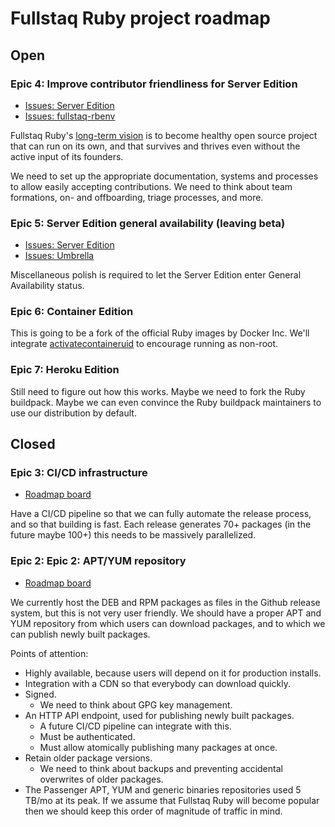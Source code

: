 # Fullstaq Ruby project roadmap

## Open

### Epic 4: Improve contributor friendliness for Server Edition

 * [Issues: Server Edition](https://github.com/fullstaq-labs/fullstaq-ruby-server-edition/milestone/3)
 * [Issues: fullstaq-rbenv](https://github.com/fullstaq-labs/fullstaq-rbenv/milestone/1)

Fullstaq Ruby's [long-term vision](https://www.joyfulbikeshedding.com/blog/2020-05-15-why-fullstaq-ruby.html) is to become healthy open source project that can run on its own, and that survives and thrives even without the active input of its founders.

We need to set up the appropriate documentation, systems and processes to allow easily accepting contributions. We need to think about team formations, on- and offboarding, triage processes, and more.

### Epic 5: Server Edition general availability (leaving beta)

 * [Issues: Server Edition](https://github.com/fullstaq-labs/fullstaq-ruby-server-edition/milestone/1)
 * [Issues: Umbrella](https://github.com/fullstaq-labs/fullstaq-ruby-umbrella/milestone/1)

Miscellaneous polish is required to let the Server Edition enter General Availability status.

### Epic 6: Container Edition

This is going to be a fork of the official Ruby images by Docker Inc. We'll integrate [activatecontaineruid](https://github.com/fullstaq-labs/activatecontaineruid) to encourage running as non-root.

### Epic 7: Heroku Edition

Still need to figure out how this works. Maybe we need to fork the Ruby buildpack. Maybe we can even convince the Ruby buildpack maintainers to use our distribution by default.

## Closed

### Epic 3: CI/CD infrastructure

 * [Roadmap board](https://github.com/fullstaq-labs/fullstaq-ruby-umbrella/projects/2)

Have a CI/CD pipeline so that we can fully automate the release process, and so that building is fast. Each release generates 70+ packages (in the future maybe 100+) this needs to be massively parallelized.

### Epic 2: Epic 2: APT/YUM repository

 * [Roadmap board](https://github.com/fullstaq-labs/fullstaq-ruby-umbrella/projects/1)

We currently host the DEB and RPM packages as files in the Github release system, but this is not very user friendly. We should have a proper APT and YUM repository from which users can download packages, and to which we can publish newly built packages.

Points of attention:

 * Highly available, because users will depend on it for production installs.
 * Integration with a CDN so that everybody can download quickly.
 * Signed. 
   - We need to think about GPG key management.
 * An HTTP API endpoint, used for publishing newly built packages.
   - A future CI/CD pipeline can integrate with this.
   - Must be authenticated.
   - Must allow atomically publishing many packages at once.
 * Retain older package versions.
   - We need to think about backups and preventing accidental overwrites of older packages.
 * The Passenger APT, YUM and generic binaries repositories used 5 TB/mo at its peak. If we assume that Fullstaq Ruby will become popular then we should keep this order of magnitude of traffic in mind.

